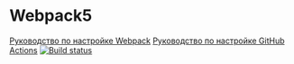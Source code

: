 # Webpack5

[Руководство по настройке Webpack](https://webpack.js.org/guides/)
[Руководство по настройке GitHub Actions](https://docs.github.com/en/actions/quickstart)
[![Build status](https://ci.appveyor.com/api/projects/status/5mlc9264ct3b9icb?svg=true)](https://ci.appveyor.com/project/Pavel19740404/ahj-dom)
